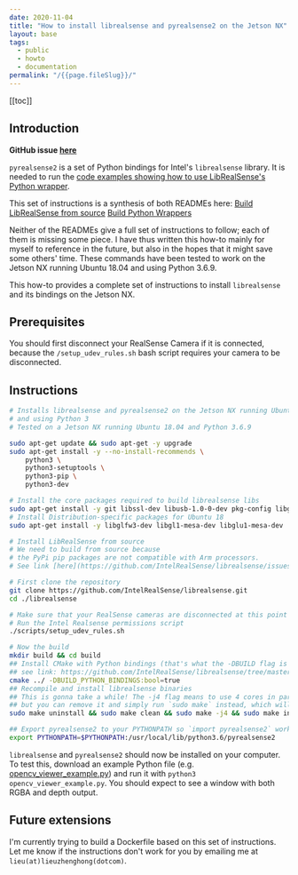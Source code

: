 ```yaml
---
date: 2020-11-04
title: "How to install librealsense and pyrealsense2 on the Jetson NX"
layout: base
tags:
  - public
  - howto
  - documentation
permalink: "/{{page.fileSlug}}/"
---
```


<div class = "toc">

[[toc]]

</div>

## Introduction

**GitHub issue [here](https://github.com/IntelRealSense/librealsense/issues/7722)**

`pyrealsense2` is a set of Python bindings for Intel's `librealsense` library.
It is needed to run the
[code examples showing how to use LibRealSense's Python wrapper](https://dev.intelrealsense.com/docs/python2).

This set of instructions is a synthesis of both READMEs here:
[Build LibRealSense from source](https://github.com/IntelRealSense/librealsense/blob/master/doc/distribution_linux.md)
[Build Python Wrappers](https://github.com/IntelRealSense/librealsense/tree/master/wrappers/python#building-from-source)

Neither of the READMEs give a full set of instructions to follow;
each of them is missing some piece.
I have thus written this how-to mainly for myself to reference in the future,
but also in the hopes that it might save some others' time.
These commands have been tested to work on the Jetson NX running Ubuntu 18.04
and using Python 3.6.9.

This how-to provides a complete set of instructions to install `librealsense`
and its bindings on the Jetson NX.

## Prerequisites

You should first disconnect your RealSense Camera if it is connected,
because the `/setup_udev_rules.sh` bash script requires your camera to be disconnected.

## Instructions

```bash
# Installs librealsense and pyrealsense2 on the Jetson NX running Ubuntu 18.04
# and using Python 3
# Tested on a Jetson NX running Ubuntu 18.04 and Python 3.6.9

sudo apt-get update && sudo apt-get -y upgrade
sudo apt-get install -y --no-install-recommends \
    python3 \
    python3-setuptools \
    python3-pip \
	python3-dev

# Install the core packages required to build librealsense libs
sudo apt-get install -y git libssl-dev libusb-1.0-0-dev pkg-config libgtk-3-dev
# Install Distribution-specific packages for Ubuntu 18
sudo apt-get install -y libglfw3-dev libgl1-mesa-dev libglu1-mesa-dev

# Install LibRealSense from source
# We need to build from source because
# the PyPi pip packages are not compatible with Arm processors.
# See link [here](https://github.com/IntelRealSense/librealsense/issues/6964).

# First clone the repository
git clone https://github.com/IntelRealSense/librealsense.git
cd ./librealsense

# Make sure that your RealSense cameras are disconnected at this point
# Run the Intel Realsense permissions script
./scripts/setup_udev_rules.sh

# Now the build
mkdir build && cd build
## Install CMake with Python bindings (that's what the -DBUILD flag is for)
## see link: https://github.com/IntelRealSense/librealsense/tree/master/wrappers/python#building-from-source
cmake ../ -DBUILD_PYTHON_BINDINGS:bool=true
## Recompile and install librealsense binaries
## This is gonna take a while! The -j4 flag means to use 4 cores in parallel
## but you can remove it and simply run `sudo make` instead, which will take longer
sudo make uninstall && sudo make clean && sudo make -j4 && sudo make install

## Export pyrealsense2 to your PYTHONPATH so `import pyrealsense2` works
export PYTHONPATH=$PYTHONPATH:/usr/local/lib/python3.6/pyrealsense2
```

`librealsense` and `pyrealsense2` should now be installed on your computer.
To test this,
download an example Python file
(e.g. [opencv_viewer_example.py](https://github.com/IntelRealSense/librealsense/blob/master/wrappers/python/examples/opencv_viewer_example.py))
and run it with `python3 opencv_viewer_example.py`.
You should expect to see a window with both RGBA and depth output.

## Future extensions

I'm currently trying to build a Dockerfile based on this set of instructions.
Let me know if the instructions don't work for you by emailing me at
`lieu(at)lieuzhenghong(dotcom)`.

